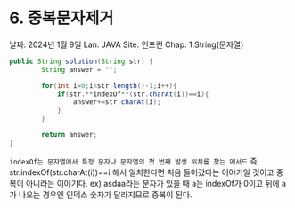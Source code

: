 # 6. 중복문자제거

날짜: 2024년 1월 9일
Lan: JAVA
Site: 인프런
Chap: 1.String(문자열)

```java
public String solution(String str) {
        String answer = "";

        for(int i=0;i<str.length()-1;i++){
            if(str.**indexOf**(str.charAt(i))==i){ 
                answer+=str.charAt(i);
            }
        }

        return answer;
}
```

`indexOf는 문자열에서 특정 문자나 문자열의 첫 번째 발생 위치를 찾는 메서드`
즉, str.indexOf(str.charAt(i))==i 해서 일치한다면
처음 들어갔다는 이야기일 것이고 중복이 아니라는 이야기다.
ex) asdaa라는 문자가 있을 때 a는 indexOf가 0이고 뒤에 a가 나오는 경우엔 인덱스 숫자가 달라지므로 중복이 된다.